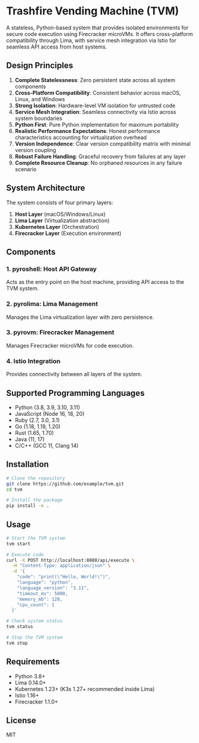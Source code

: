 # Trashfire Vending Machine (TVM)

A stateless, Python-based system that provides isolated environments for secure code execution using Firecracker microVMs. It offers cross-platform compatibility through Lima, with service mesh integration via Istio for seamless API access from host systems.

## Design Principles

1. **Complete Statelessness**: Zero persistent state across all system components
2. **Cross-Platform Compatibility**: Consistent behavior across macOS, Linux, and Windows
3. **Strong Isolation**: Hardware-level VM isolation for untrusted code
4. **Service Mesh Integration**: Seamless connectivity via Istio across system boundaries
5. **Python First**: Pure Python implementation for maximum portability
6. **Realistic Performance Expectations**: Honest performance characteristics accounting for virtualization overhead
7. **Version Independence**: Clear version compatibility matrix with minimal version coupling
8. **Robust Failure Handling**: Graceful recovery from failures at any layer
9. **Complete Resource Cleanup**: No orphaned resources in any failure scenario

## System Architecture

The system consists of four primary layers:

1. **Host Layer** (macOS/Windows/Linux)
2. **Lima Layer** (Virtualization abstraction)
3. **Kubernetes Layer** (Orchestration)
4. **Firecracker Layer** (Execution environment)

## Components

### 1. pyroshell: Host API Gateway

Acts as the entry point on the host machine, providing API access to the TVM system.

### 2. pyrolima: Lima Management

Manages the Lima virtualization layer with zero persistence.

### 3. pyrovm: Firecracker Management

Manages Firecracker microVMs for code execution.

### 4. Istio Integration

Provides connectivity between all layers of the system.

## Supported Programming Languages

- Python (3.8, 3.9, 3.10, 3.11)
- JavaScript (Node 16, 18, 20)
- Ruby (2.7, 3.0, 3.1)
- Go (1.18, 1.19, 1.20)
- Rust (1.65, 1.70)
- Java (11, 17)
- C/C++ (GCC 11, Clang 14)

## Installation

```bash
# Clone the repository
git clone https://github.com/example/tvm.git
cd tvm

# Install the package
pip install -e .
```

## Usage

```bash
# Start the TVM system
tvm start

# Execute code
curl -X POST http://localhost:8080/api/execute \
  -H "Content-Type: application/json" \
  -d '{
    "code": "print(\"Hello, World!\")",
    "language": "python",
    "language_version": "3.11",
    "timeout_ms": 5000,
    "memory_mb": 128,
    "cpu_count": 1
  }'

# Check system status
tvm status

# Stop the TVM system
tvm stop
```

## Requirements

- Python 3.8+
- Lima 0.14.0+
- Kubernetes 1.23+ (K3s 1.27+ recommended inside Lima)
- Istio 1.16+
- Firecracker 1.1.0+

## License

MIT